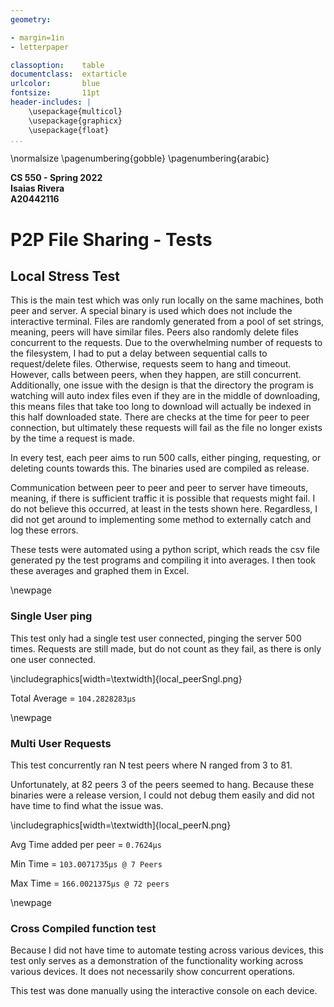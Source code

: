 ```yaml
---
geometry:

- margin=1in
- letterpaper

classoption:    table
documentclass:  extarticle
urlcolor:       blue
fontsize:       11pt
header-includes: |
    \usepackage{multicol}
    \usepackage{graphicx}
    \usepackage{float}
...
```


\normalsize
\pagenumbering{gobble}
\pagenumbering{arabic}

**CS 550 - Spring 2022**  
**Isaias Rivera**  
**A20442116**

# P2P File Sharing - Tests

## Local Stress Test

This is the main test which was only run locally on the same machines, both peer and server.
A special binary is used which does not include the interactive terminal.
Files are randomly generated from a pool of set strings, meaning, peers will have similar files.
Peers also randomly delete files concurrent to the requests.
Due to the overwhelming number of requests to the filesystem, I had to put a delay between sequential calls to request/delete files.
Otherwise, requests seem to hang and timeout.
However, calls between peers, when they happen, are still concurrent.
Additionally, one issue with the design is that the directory the program is watching will auto index files even if they are in the middle of downloading, this means files that take too long to download will actually be indexed in this half downloaded state. There are checks at the time for peer to peer connection, but ultimately these requests will fail as the file no longer exists by the time a request is made.

In every test, each peer aims to run 500 calls, either pinging, requesting, or deleting counts towards this.
The binaries used are compiled as release.

Communication between peer to peer and peer to server have timeouts, meaning, if there is sufficient traffic it is possible that requests might fail.
I do not believe this occurred, at least in the tests shown here. Regardless, I did not get around to implementing some method to externally catch and log these errors.

These tests were automated using a python script, which reads the csv file generated py the test programs and compiling it into averages.
I then took these averages and graphed them in Excel.

\newpage

### Single User ping

This test only had a single test user connected, pinging the server 500 times.
Requests are still made, but do not count as they fail, as there is only one user connected.

\includegraphics[width=\textwidth]{local_peerSngl.png}

Total Average = `104.2828283µs`

\newpage

### Multi User Requests

This test concurrently ran N test peers where N ranged from 3 to 81.

Unfortunately, at 82 peers 3 of the peers seemed to hang.
Because these binaries were a release version, I could not debug them easily and did not have time to find what the issue was.

\includegraphics[width=\textwidth]{local_peerN.png}

Avg Time added per peer = `0.7624µs`

Min Time = `103.0071735µs @ 7 Peers`

Max Time = `166.0021375µs @ 72 peers`

\newpage

### Cross Compiled function test

Because I did not have time to automate testing across various devices, this test only serves as a demonstration of the functionality working across various devices.
It does not necessarily show concurrent operations.

This test was done manually using the interactive console on each device.

